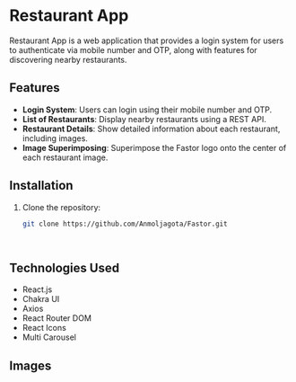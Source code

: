 # Restaurant App

Restaurant App is a web application that provides a login system for users to authenticate via mobile number and OTP, along with features for discovering nearby restaurants.

## Features

- **Login System**: Users can login using their mobile number and OTP.
- **List of Restaurants**: Display nearby restaurants using a REST API.
- **Restaurant Details**: Show detailed information about each restaurant, including images.
- **Image Superimposing**: Superimpose the Fastor logo onto the center of each restaurant image.



## Installation

1. Clone the repository:

   ```bash
   git clone https://github.com/Anmoljagota/Fastor.git

 
 ## Technologies Used

- React.js
- Chakra UI
- Axios
- React Router DOM
- React Icons
- Multi Carousel


## Images
<img src="">
